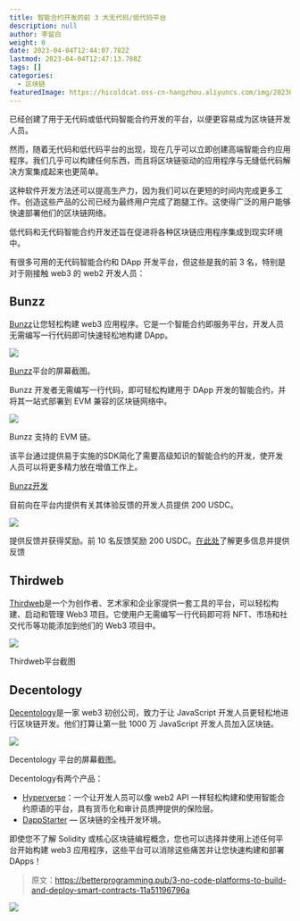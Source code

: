 ```yaml
---
title: 智能合约开发的前 3 大无代码/低代码平台
description: null
author: 李留白
weight: 0
date: 2023-04-04T12:44:07.782Z
lastmod: 2023-04-04T12:47:13.708Z
tags: []
categories:
  - 区块链
featuredImage: https://hicoldcat.oss-cn-hangzhou.aliyuncs.com/img/20230404204417.png
---
```


已经创建了用于无代码或低代码智能合约开发的平台，以便更容易成为区块链开发人员。

然而，随着无代码和低代码平台的出现，现在几乎可以立即创建高端智能合约应用程序。我们几乎可以构建任何东西，而且将区块链驱动的应用程序与无缝低代码解决方案集成起来也更简单。

这种软件开发方法还可以提高生产力，因为我们可以在更短的时间内完成更多工作。创造这些产品的公司已经为最终用户完成了跑腿工作。这使得广泛的用户能够快速部署他们的区块链网络。

低代码和无代码智能合约开发还旨在促进将各种区块链应用程序集成到现实环境中。

有很多可用的无代码智能合约和 DApp 开发平台，但这些是我的前 3 名，特别是对于刚接触 web3 的 web2 开发人员：

## Bunzz

[Bunzz](https://www.bunzz.dev/)让您轻松构建 web3 应用程序。它是一个智能合约即服务平台，开发人员无需编写一行代码即可快速轻松地构建 DApp。

![](https://hicoldcat.oss-cn-hangzhou.aliyuncs.com/img/20230404204544.png)

[Bunzz](https://www.bunzz.dev/)平台的屏幕截图。

Bunzz 开发者无需编写一行代码，即可轻松构建用于 DApp 开发的智能合约，并将其一站式部署到 EVM 兼容的区块链网络中。

![](https://hicoldcat.oss-cn-hangzhou.aliyuncs.com/img/20230404204555.png)

Bunzz 支持的 EVM 链。

该平台通过提供易于实施的SDK简化了需要高级知识的智能合约的开发，使开发人员可以将更多精力放在增值工作上。

[Bunzz开发](https://medium.com/u/79f17ff12349?source=post_page-----11a51196796a--------------------------------)

目前向在平台内提供有关其体验反馈的开发人员提供 200 USDC。

![](https://hicoldcat.oss-cn-hangzhou.aliyuncs.com/img/20230404204610.png)

提供反馈并获得奖励。前 10 名反馈奖励 200 USDC。[在此处](https://bit.ly/bunzzdev-feedback)了解更多信息并提供反馈

## Thirdweb

[Thirdweb](https://thirdweb.com/)是一个为创作者、艺术家和企业家提供一套工具的平台，可以轻松构建、启动和管理 Web3 项目。它使用户无需编写一行代码即可将 NFT、市场和社交代币等功能添加到他们的 Web3 项目中。

![](https://hicoldcat.oss-cn-hangzhou.aliyuncs.com/img/20230404204641.png)

Thirdweb平台截图

## Decentology

[Decentology](https://www.decentology.com/)是一家 web3 初创公司，致力于让 JavaScript 开发人员更轻松地进行区块链开发。他们打算让第一批 1000 万 JavaScript 开发人员加入区块链。

![](https://hicoldcat.oss-cn-hangzhou.aliyuncs.com/img/20230404204657.png)

Decentology 平台的屏幕截图。

Decentology有两个产品：

- [Hyperverse](https://www.decentology.com/blog/composing-the-hyperverse)：一个让开发人员可以像 web2 API 一样轻松构建和使用智能合约原语的平台，具有货币化和审计员质押提供的保险层。
- [DappStarter](https://dappstarter.decentology.com/) — 区块链的全栈开发环境。

即使您不了解 Solidity 或核心区块链编程概念，您也可以选择并使用上述任何平台开始构建 web3 应用程序，这些平台可以消除这些痛苦并让您快速构建和部署 DApps！

> 原文：https://betterprogramming.pub/3-no-code-platforms-to-build-and-deploy-smart-contracts-11a51196796a

![](https://hicoldcat.oss-cn-hangzhou.aliyuncs.com/img/profile.jpg)